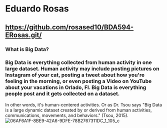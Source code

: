 # Eduardo Rosas
## https://github.com/rosased10/BDA594-ERosas.git/
### What is Big Data?

### Big Data is everything collected from human activity in one large dataset. Human activity may include posting pictures on Instagram of your cat, posting a tweet about how you're feeling in the morning, or even posting a Video on YouTube about your vacations in Orlado, Fl. Big Data is everything people post and it gets collected on a dataset. 
In other words, it's human-centered activities. Or as Dr. Tsou says "Big Data is a large dynamic dataset created by or derived from human activities, communications, movements, and behaviors." (Tsou, 2015).
![06AF6A1F-8BE9-42A6-9DFE-78B2767311DC_1_105_c](https://github.com/user-attachments/assets/567f79b0-c17a-419e-9a2b-a63289f85fd3)
